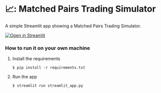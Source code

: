# 📈: Matched Pairs Trading Simulator

A simple Streamlit app showing a Matched Pairs Trading Simulator.

[![Open in Streamlit](https://static.streamlit.io/badges/streamlit_badge_black_white.svg)](https://jramch.streamlit.app/)

### How to run it on your own machine

1. Install the requirements

   ```
   $ pip install -r requirements.txt
   ```

2. Run the app

   ```
   $ streamlit run streamlit_app.py
   ```
